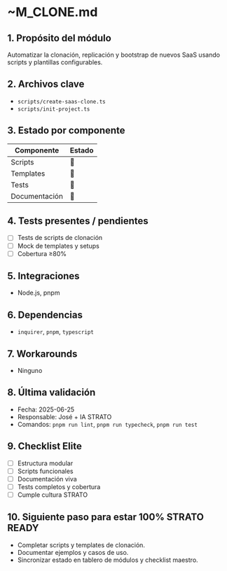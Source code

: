 # ~M_CLONE.md

## 1. Propósito del módulo
Automatizar la clonación, replicación y bootstrap de nuevos SaaS usando scripts y plantillas configurables.

## 2. Archivos clave
- `scripts/create-saas-clone.ts`
- `scripts/init-project.ts`

## 3. Estado por componente
| Componente         | Estado |
|--------------------|--------|
| Scripts            | 🔲     |
| Templates          | 🔲     |
| Tests              | 🔲     |
| Documentación      | 🔲     |

## 4. Tests presentes / pendientes
- [ ] Tests de scripts de clonación
- [ ] Mock de templates y setups
- [ ] Cobertura ≥80%

## 5. Integraciones
- Node.js, pnpm

## 6. Dependencias
- `inquirer`, `pnpm`, `typescript`

## 7. Workarounds
- Ninguno

## 8. Última validación
- Fecha: 2025-06-25
- Responsable: José + IA STRATO
- Comandos: `pnpm run lint`, `pnpm run typecheck`, `pnpm run test`

## 9. Checklist Elite
- [ ] Estructura modular
- [ ] Scripts funcionales
- [ ] Documentación viva
- [ ] Tests completos y cobertura
- [ ] Cumple cultura STRATO

## 10. Siguiente paso para estar 100% STRATO READY
- Completar scripts y templates de clonación.
- Documentar ejemplos y casos de uso.
- Sincronizar estado en tablero de módulos y checklist maestro. 